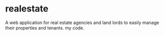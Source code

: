 # realestate
A web application for real estate agencies and land lords to easily manage their properties and tenants.
my code.
